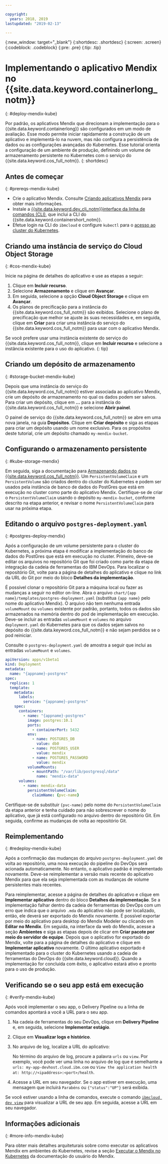 ```yaml
---

copyright:
  years: 2018, 2019
lastupdated: "2019-02-13"

---
```


{:new_window: target="_blank"}
{:shortdesc: .shortdesc}
{:screen: .screen}
{:codeblock: .codeblock}
{:pre: .pre}
{:tip: .tip}

# Implementando o aplicativo Mendix no {{site.data.keyword.containerlong_notm}}
{: #deploy-mendix-kube}

Por padrão, os aplicativos Mendix que direcionam a implementação para o {{site.data.keyword.containerlong}} são configurados em um modo de avaliação. Esse
modo permite iniciar rapidamente a construção de um aplicativo e implementá-lo na nuvem, mas não configura a
persistência de dados ou as configurações avançadas do Kubernetes. Esse tutorial orienta a configuração de um
ambiente de produção, definindo um volume de armazenamento persistente no Kubernetes com o serviço do {{site.data.keyword.cos_full_notm}}.
{: shortdesc}

## Antes de começar
{: #prereqs-mendix-kube}

- Crie o aplicativo Mendix. Consulte
[Criando aplicativos Mendix](/docs/apps/tutorials/tutorial_mendix_getting_started.html#create-mendix) para obter
mais informações.
- Instale a [{{site.data.keyword.dev_cli_notm}}interface da linha de
comandos (CLI)](/docs/cli/index.html#overview), que inclui a CLI do {{site.data.keyword.containershort_notm}}.
- Efetue login na CLI do `ibmcloud` e configure `kubectl` para o
[ acesso ao cluster do Kubernetes](/docs/containers/cs_tutorials.html#cs_cluster_tutorial_lesson3).

## Criando uma instância de serviço do Cloud Object Storage
{: #cos-mendix-kube}

Inicie na página de detalhes do aplicativo e use as etapas a seguir:
1. Clique em **Incluir recurso**.
2. Selecione **Armazenamento** e clique em **Avançar**.
3. Em seguida, selecione a opção **Cloud Object Storage** e clique em **Avançar**.
4. Os planos de precificação para a instância do {{site.data.keyword.cos_full_notm}} são exibidos. Selecione o plano de precificação que melhor se ajuste às suas necessidades e, em seguida, clique em **Criar** para criar uma instância do serviço do {{site.data.keyword.cos_full_notm}} para usar com o aplicativo Mendix.

  Se você prefere usar uma instância existente do serviço do {{site.data.keyword.cos_full_notm}}, clique em **Incluir recurso** e selecione a instância existente para o uso do aplicativo.
  {: tip}

## Criando um depósito de armazenamento
{: #storage-bucket-mendix-kube}

Depois que uma instância do serviço do {{site.data.keyword.cos_full_notm}} estiver associada ao aplicativo Mendix, crie um depósito de armazenamento no qual os dados podem ser salvos. Para criar um depósito, clique em **...** para a instância do {{site.data.keyword.cos_full_notm}} e selecione **Abrir painel**.  

O painel de serviço do {{site.data.keyword.cos_full_notm}} se abre em uma nova janela, na guia **Depósitos**. Clique em **Criar depósito** e siga as etapas para criar um depósito usando um nome exclusivo. Para os propósitos deste tutorial, crie um depósito chamado `my-mendix-bucket`.

## Configurando o armazenamento persistente
{: #kube-storage-mendix}

Em seguida, siga a documentação para [Armazenando dados no {{site.data.keyword.cos_full_notm}}](/docs/containers/cs_storage_cos.html#object_storage). Um `PersistentVolumeClaim` e um `PersistentVolume` são criados dentro do cluster do Kubernetes e podem ser usados pela instância de banco de dados do PostGres que está em execução no cluster como parte do aplicativo Mendix. Certifique-se de criar o `PersistentVolumeClaim` usando o depósito `my-mendix-bucket`, conforme descrito na etapa anterior, e revisar o nome `PersistentVolumeClaim` para usar na próxima etapa.

## Editando o arquivo `postgres-deployment.yaml`
{: #postgres-deploy-mendix}

Após a configuração de um volume persistente para o cluster do Kubernetes, a próxima etapa é modificar a implementação do banco de dados do PostGres que está em execução no cluster. Primeiro, deve-se editar os arquivos no repositório Git que foi criado como parte da etapa de integração da cadeia de ferramentas do IBM DevOps. Para localizar o repositório Git, volte para a página de detalhes do aplicativo e clique no link da URL do Git por meio do bloco **Detalhes da implementação**.  

É possível clonar o repositório Git para a máquina local ou fazer as mudanças a seguir no editor on-line. Abra o
arquivo `chart/{app name}/templates/postgres-deployment.yaml` (substitua `{app
name}` pelo nome do aplicativo Mendix). O arquivo não tem nenhuma entrada `volumeMount` ou `volumes` existente por padrão, portanto, todos os dados são armazenados na memória dentro do
pod de implementação em execução. Deve-se incluir as entradas `volumeMount` e `volumes` no arquivo `deployment.yaml` do Kubernetes para que os dados sejam salvos no depósito
do {{site.data.keyword.cos_full_notm}} e não sejam perdidos se o pod reiniciar. 

Consulte o `postgres-deployment.yaml` de amostra a seguir que inclui as entradas
`volumeMount` e `volumes`.  
```yaml
apiVersion: apps/v1beta1
kind: Deployment
metadata:
  name: "{appname}-postgres"
spec:
  replicas: 1
  template:
    metadata:
      labels:
        service: "{appname}-postgres"
    spec:
      containers:
        - name: "{appname}-postgres"
          image: postgres:10.1
          ports:
            - containerPort: 5432
          env:
            - name: POSTGRES_DB
              value: db0
            - name: POSTGRES_USER
              value: mendix
            - name: POSTGRES_PASSWORD
              value: mendix
          volumeMounts:
            - mountPath: "/var/lib/postgresql/data"
              name: "mendix-data"
      volumes:
        - name: mendix-data
          persistentVolumeClaim:
            claimName: {pvc-name}
```

Certifique-se de substituir `{pvc-name}` pelo nome do `PersistentVolumeClaim` da
etapa anterior e tenha cuidado para não sobrescrever o nome do aplicativo, que já está configurado no arquivo dentro do repositório Git. Em seguida, confirme as mudanças de volta ao repositório Git.

## Reimplementando
{: #redeploy-mendix-kube}

Após a confirmação das mudanças do arquivo `postgres-deployment.yaml` de volta
ao repositório, uma nova execução do pipeline do DevOps será acionada automaticamente. No entanto, o
aplicativo padrão é implementado novamente. Deve-se reimplementar a versão mais recente do aplicativo Mendix para que
ela seja implementada com as mudanças de volume persistentes mais recentes.

Para reimplementar, acesse a página de detalhes do aplicativo e clique em **Implementar
aplicativo** dentro do bloco **Detalhes da implementação**. Se a implementação falhar
dentro da cadeia de ferramentas do DevOps com um erro que indica que o arquivo `.mda` do aplicativo
não pode ser localizado, então, ele deverá ser exportado do Mendix novamente. É possível exportar por meio do aplicativo
para desktop do Mendix Modeler ou clicando em **Editar no Mendix**. Em seguida, na interface
da web do Mendix, acesse a seção **Ambientes** e siga as etapas depois de clicar em **Criar
pacote por meio do servidor de equipe**. Depois que o aplicativo for exportado do Mendix, volte para a
página de detalhes do aplicativo e clique em **Implementar aplicativo** novamente. O último
aplicativo exportado é implementado para o cluster do Kubernetes usando a cadeia de ferramentas do DevOps
do {{site.data.keyword.cloud}}. Quando a implementação for concluída com êxito, o aplicativo estará ativo
e pronto para o uso de produção.

## Verificando se o seu app está em execução
{: #verify-mendix-kube}

Após você implementar o seu app, o Delivery Pipeline ou a linha de comandos apontará a você a URL para o seu app.

1. Na cadeia de ferramentas do seu DevOps, clique em **Delivery Pipeline** e, em seguida, selecione **Implementar estágio**.
2. Clique em **Visualizar logs e histórico**.
3. No arquivo de log, localize a URL do aplicativo:

    No término do arquivo de log, procure a palavra `urls` ou `view`. Por exemplo, você pode ver uma linha no arquivo de log que é semelhante a `urls: my-app-devhost.cloud.ibm.com` ou `View the application health at: http://<ipaddress>:<port>/health`.

4. Acesse a URL em seu navegador. Se o app estiver em execução, uma mensagem que incluirá `Parabéns` ou `{"status":"UP"}` será exibida.

Se você estiver usando a linha de comandos, execute o comando [`ibmcloud dev view`](/docs/cli/idt/commands.html#view) para visualizar a URL de seu app. Em seguida, acesse a URL em seu navegador.

## Informações adicionais
{: #more-info-mendix-kube}

Para obter mais detalhes arquiteturais sobre como executar os aplicativos Mendix em ambientes do Kubernetes,
revise a seção [Executar o Mendix no
Kubernetes](https://docs.mendix.com/developerportal/deploy/run-mendix-on-kubernetes) da documentação do usuário do Mendix.
